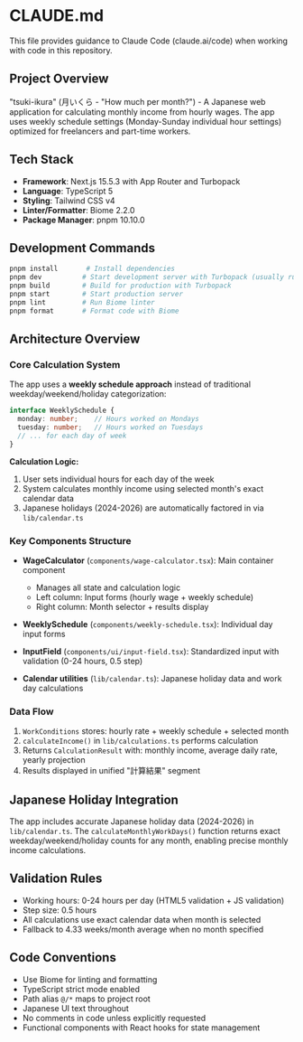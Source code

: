 # CLAUDE.md

This file provides guidance to Claude Code (claude.ai/code) when working with code in this repository.

## Project Overview

"tsuki-ikura" (月いくら - "How much per month?") - A Japanese web application for calculating monthly income from hourly wages. The app uses weekly schedule settings (Monday-Sunday individual hour settings) optimized for freelancers and part-time workers.

## Tech Stack

- **Framework**: Next.js 15.5.3 with App Router and Turbopack
- **Language**: TypeScript 5
- **Styling**: Tailwind CSS v4
- **Linter/Formatter**: Biome 2.2.0
- **Package Manager**: pnpm 10.10.0

## Development Commands

```bash
pnpm install       # Install dependencies
pnpm dev          # Start development server with Turbopack (usually runs on port 3001)
pnpm build        # Build for production with Turbopack
pnpm start        # Start production server
pnpm lint         # Run Biome linter
pnpm format       # Format code with Biome
```

## Architecture Overview

### Core Calculation System

The app uses a **weekly schedule approach** instead of traditional weekday/weekend/holiday categorization:

```typescript
interface WeeklySchedule {
  monday: number;    // Hours worked on Mondays
  tuesday: number;   // Hours worked on Tuesdays
  // ... for each day of week
}
```

**Calculation Logic:**
1. User sets individual hours for each day of the week
2. System calculates monthly income using selected month's exact calendar data
3. Japanese holidays (2024-2026) are automatically factored in via `lib/calendar.ts`

### Key Components Structure

- **WageCalculator** (`components/wage-calculator.tsx`): Main container component
  - Manages all state and calculation logic
  - Left column: Input forms (hourly wage + weekly schedule)
  - Right column: Month selector + results display

- **WeeklySchedule** (`components/weekly-schedule.tsx`): Individual day input forms
- **InputField** (`components/ui/input-field.tsx`): Standardized input with validation (0-24 hours, 0.5 step)
- **Calendar utilities** (`lib/calendar.ts`): Japanese holiday data and work day calculations

### Data Flow

1. `WorkConditions` stores: hourly rate + weekly schedule + selected month
2. `calculateIncome()` in `lib/calculations.ts` performs calculation
3. Returns `CalculationResult` with: monthly income, average daily rate, yearly projection
4. Results displayed in unified "計算結果" segment

## Japanese Holiday Integration

The app includes accurate Japanese holiday data (2024-2026) in `lib/calendar.ts`. The `calculateMonthlyWorkDays()` function returns exact weekday/weekend/holiday counts for any month, enabling precise monthly income calculations.

## Validation Rules

- Working hours: 0-24 hours per day (HTML5 validation + JS validation)
- Step size: 0.5 hours
- All calculations use exact calendar data when month is selected
- Fallback to 4.33 weeks/month average when no month specified

## Code Conventions

- Use Biome for linting and formatting
- TypeScript strict mode enabled
- Path alias `@/*` maps to project root
- Japanese UI text throughout
- No comments in code unless explicitly requested
- Functional components with React hooks for state management